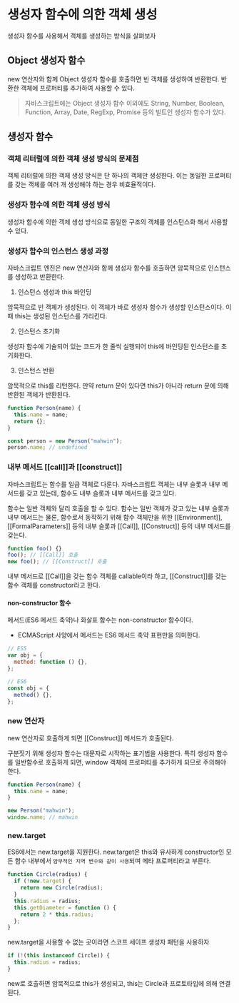 # 생성자 함수에 의한 객체 생성

생성자 함수를 사용해서 객체를 생성하는 방식을 살펴보자

## Object 생성자 함수

new 연산자와 함께 Object 생성자 함수를 호출하면 빈 객체를 생성하여 반환한다. 반환한 객체에 프로퍼티를 추가하여 사용할 수 있다.

> 자바스크립트에는 Object 생성자 함수 이외에도 String, Number, Boolean, Function, Array, Date, RegExp, Promise 등의 빌트인 생성자 함수가 있다.

## 생성자 함수

### 객체 리터럴에 의한 객체 생성 방식의 문제점

객체 리터럴에 의한 객체 생성 방식은 단 하나의 객체만 생성한다. 이는 동일한 프로퍼티를 갖는 객체를 여러 개 생성해야 하는 경우 비효율적이다.

### 생성자 함수에 의한 객체 생성 방식

생성자 함수에 의한 객체 생성 방식으로 동일한 구조의 객체를 인스턴스화 해서 사용할 수 있다.

### 생성자 함수의 인스턴스 생성 과정

자바스크립트 엔진은 new 연산자와 함께 생성자 함수를 호출하면 암묵적으로 인스턴스를 생성하고 반환한다.

1. 인스턴스 생성과 this 바인딩

암묵적으로 빈 객체가 생성된다. 이 객체가 바로 생성자 함수가 생성할 인스턴스이다. 이때 this는 생성된 인스턴스를 가리킨다.

2. 인스턴스 초기화

생성자 함수에 기술되어 있는 코드가 한 줄씩 실행되어 this에 바인딩된 인스턴스를 초기화한다.

3. 인스턴스 반환

암묵적으로 this를 리턴한다. 만약 return 문이 있다면 this가 아니라 return 문에 의해 반환된 객체가 반환된다.

```javascript
function Person(name) {
  this.name = name;
  return {};
}

const person = new Person("mahwin");
person.name; // undefined
```

### 내부 메서드 [[call]]과 [[construct]]

자바스크립트는 함수를 일급 객체로 다룬다. 자바스크립트 객체는 내부 슬롯과 내부 메서드를 갖고 있는데, 함수도 내부 슬롯과 내부 메서드를 갖고 있다.

함수는 일반 객체와 달리 호출을 할 수 있다. 함수는 일반 객체가 갖고 있는 내부 슬롯과 내부 메서드는 물론, 함수로서 동작하기 위해 함수 객체만을 위한 [[Environment]], [[FormalParameters]] 등의 내부 슬롯과 [[Call]], [[Construct]] 등의 내부 메서드를 갖는다.

```javascript
function foo() {}
foo(); // [[Call]] 호출
new foo(); // [[Construct]] 호출
```

내부 메서드로 [[Call]]을 갖는 함수 객체를 callable이라 하고, [[Construct]]를 갖는 함수 객체를 constructor라고 한다.

#### non-constructor 함수

메서드(ES6 메서드 축약)나 화살표 함수는 non-constructor 함수이다.

- ECMAScript 사양에서 메서드는 ES6 메서드 축약 표현만을 의미한다.

```javascript
// ES5
var obj = {
  method: function () {},
};

// ES6
const obj = {
  method() {},
};
```

### new 연산자

new 연산자로 호출하게 되면 [[Construct]] 메서드가 호출된다.

구분짓기 위해 생성자 함수는 대문자로 시작하는 표기법을 사용한다. 특히 생성자 함수를 일반함수로 호출하게 되면, window 객체에 프로퍼티를 추가하게 되므로 주의해야 한다.

```javascript
function Person(name) {
  this.name = name;
}

new Person("mahwin");
window.name; // mahwin
```

### new.target

ES6에서는 new.target을 지원한다. new.target은 this와 유사하게 constructor인 모든 함수 내부에서 `암무적인 지역 변수와 같이 사용`되며 메타 프로퍼티라고 부른다.

```javascript
function Circle(radius) {
  if (!new.target) {
    return new Circle(radius);
  }
  this.radius = radius;
  this.getDiameter = function () {
    return 2 * this.radius;
  };
}
```

new.target을 사용할 수 없는 곳이라면 스코프 세이프 생성자 패턴을 사용하자

```javascript
if (!(this instanceof Circle)) {
  this.radius = radius;
}
```

new로 호출하면 암묵적으로 this가 생성되고, this는 Circle과 프로토타입에 의해 연결된다.
